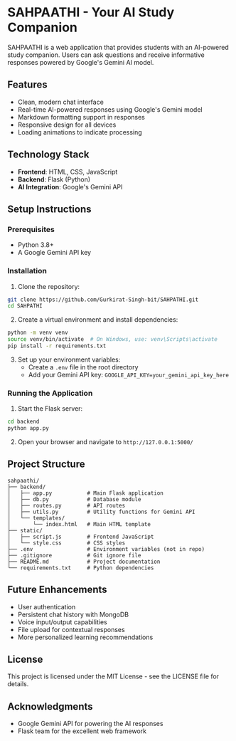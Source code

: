# SAHPAATHI - Your AI Study Companion

SAHPAATHI is a web application that provides students with an AI-powered study companion. Users can ask questions and receive informative responses powered by Google's Gemini AI model.

## Features

- Clean, modern chat interface
- Real-time AI-powered responses using Google's Gemini model
- Markdown formatting support in responses
- Responsive design for all devices
- Loading animations to indicate processing

## Technology Stack

- **Frontend**: HTML, CSS, JavaScript
- **Backend**: Flask (Python)
- **AI Integration**: Google's Gemini API

## Setup Instructions

### Prerequisites

- Python 3.8+
- A Google Gemini API key

### Installation

1. Clone the repository:
```bash
git clone https://github.com/Gurkirat-Singh-bit/SAHPATHI.git
cd SAHPATHI
```

2. Create a virtual environment and install dependencies:
```bash
python -m venv venv
source venv/bin/activate  # On Windows, use: venv\Scripts\activate
pip install -r requirements.txt
```

3. Set up your environment variables:
   - Create a `.env` file in the root directory
   - Add your Gemini API key: `GOOGLE_API_KEY=your_gemini_api_key_here`

### Running the Application

1. Start the Flask server:
```bash
cd backend
python app.py
```

2. Open your browser and navigate to `http://127.0.0.1:5000/`

## Project Structure

```
sahpaathi/
├── backend/
│   ├── app.py           # Main Flask application
│   ├── db.py            # Database module 
│   ├── routes.py        # API routes
│   ├── utils.py         # Utility functions for Gemini API
│   └── templates/
│       └── index.html   # Main HTML template
├── static/
│   ├── script.js        # Frontend JavaScript
│   └── style.css        # CSS styles
├── .env                 # Environment variables (not in repo)
├── .gitignore           # Git ignore file
├── README.md            # Project documentation
└── requirements.txt     # Python dependencies
```

## Future Enhancements

- User authentication
- Persistent chat history with MongoDB
- Voice input/output capabilities
- File upload for contextual responses
- More personalized learning recommendations

## License

This project is licensed under the MIT License - see the LICENSE file for details.

## Acknowledgments

- Google Gemini API for powering the AI responses
- Flask team for the excellent web framework